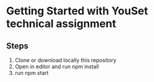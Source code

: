 # Getting Started with YouSet technical assignment

## Steps

1. Clone or download locally this repository
2. Open in editor and run npm install
3. run npm start
